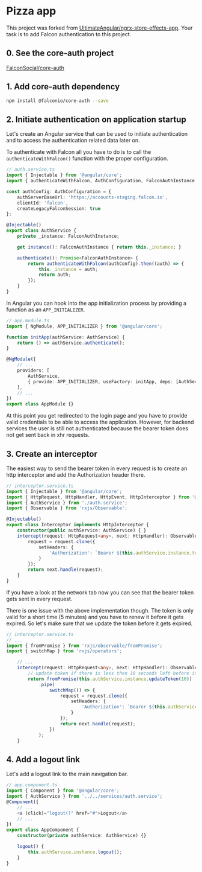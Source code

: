 # Pizza app

This project was forked from [UltimateAngular/ngrx-store-effects-app](https://github.com/UltimateAngular/ngrx-store-effects-app). Your task is to add Falcon authentication to this project.

## 0. See the core-auth project
[FalconSocial/core-auth](https://github.com/FalconSocial/core-auth)

## 1. Add core-auth dependency
```sh
npm install @falconio/core-auth --save
```

## 2. Initiate authentication on application startup
Let's create an Angular service that can be used to initiate authentication and to access the authentication related data later on.

To authenticate with Falcon all you have to do is to call the `authenticateWithFalcon()` function with the proper configuration.

```ts
// auth.service.ts
import { Injectable } from '@angular/core';
import { authenticateWithFalcon, AuthConfiguration, FalconAuthInstance } from '@falconio/core-auth';

const authConfig: AuthConfiguration = {
    authServerBaseUrl: 'https://accounts-staging.falcon.io',
    clientId: 'falcon',
    createLegacyFalconSession: true
};

@Injectable()
export class AuthService {
    private _instance: FalconAuthInstance;

    get instance(): FalconAuthInstance { return this._instance; }

    authenticate(): Promise<FalconAuthInstance> {
        return authenticateWithFalcon(authConfig).then((auth) => {
            this._instance = auth;
            return auth;
        });
    }
}
```

In Angular you can hook into the app initialization process by providing a function as an `APP_INITIALIZER`.

```ts
// app.module.ts
import { NgModule, APP_INITIALIZER } from '@angular/core';

function initApp(authService: AuthService) {
    return () => authService.authenticate();
}

@NgModule({
    // ...
    providers: [
        AuthService,
        { provide: APP_INITIALIZER, useFactory: initApp, deps: [AuthService], multi: true },
    ],
    // ...
})
export class AppModule {}
```
At this point you get redirected to the login page and you have to provide valid credentials to be able to access the application. However, for backend services the user is still not authenticated because the bearer token does not get sent back in xhr requests.

## 3. Create an interceptor
The easiest way to send the bearer token in every request is to create an http interceptor and add the Authorization header there.

```ts
// interceptor.service.ts
import { Injectable } from '@angular/core';
import { HttpRequest, HttpHandler, HttpEvent, HttpInterceptor } from '@angular/common/http';
import { AuthService } from './auth.service';
import { Observable } from 'rxjs/Observable';

@Injectable()
export class Interceptor implements HttpInterceptor {
    constructor(public authService: AuthService) { }
    intercept(request: HttpRequest<any>, next: HttpHandler): Observable<HttpEvent<any>> {
        request = request.clone({
            setHeaders: {
                'Authorization': `Bearer ${this.authService.instance.token}`
            }
        });
        return next.handle(request);
    }
}
```

If you have a look at the network tab now you can see that the bearer token gets sent in every request.

There is one issue with the above implementation though. The token is only valid for a short time (5 minutes) and you have to renew it before it gets expired. So let's make sure that we update the token before it gets expired.

```ts
// interceptor.service.ts
// ...
import { fromPromise } from 'rxjs/observable/fromPromise';
import { switchMap } from 'rxjs/operators';

    // ...
    intercept(request: HttpRequest<any>, next: HttpHandler): Observable<HttpEvent<any>> {
        // update token if there is less then 10 seconds left before it expires.
        return fromPromise(this.authService.instance.updateToken(10))
            .pipe(
                switchMap(() => {
                    request = request.clone({
                        setHeaders: {
                            'Authorization': `Bearer ${this.authService.instance.token}`
                        }
                    });
                    return next.handle(request);
                })
            );
    }
```

## 4. Add a logout link
Let's add a logout link to the main navigation bar.

```ts
// app.component.ts
import { Component } from '@angular/core';
import { AuthService } from '../../services/auth.service';
@Component({
    // ...
    <a (click)="logout()" href="#">Logout</a>
    // ...
})
export class AppComponent {
    constructor(private authService: AuthService) {}

    logout() {
        this.authService.instance.logout();
    }
}
```
